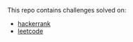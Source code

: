 This repo contains challenges solved on:
- [hackerrank](https://www.hackerrank.com/)
- [leetcode](https://leetcode.com/problemset/all/)
